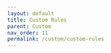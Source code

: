 ```yaml
---
layout: default
title: Custom Rules
parent: Custom
nav_order: 11
permalink: /custom/custom-rules
---
```

